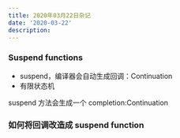 ```yaml
---
title: 2020年03月22日杂记
date: '2020-03-22'
description:
---
```


### Suspend functions



- suspend，编译器会自动生成回调：Continuation
- 有限状态机


suspend 方法会生成一个 completion:Continuation


### 如何将回调改造成 suspend function
